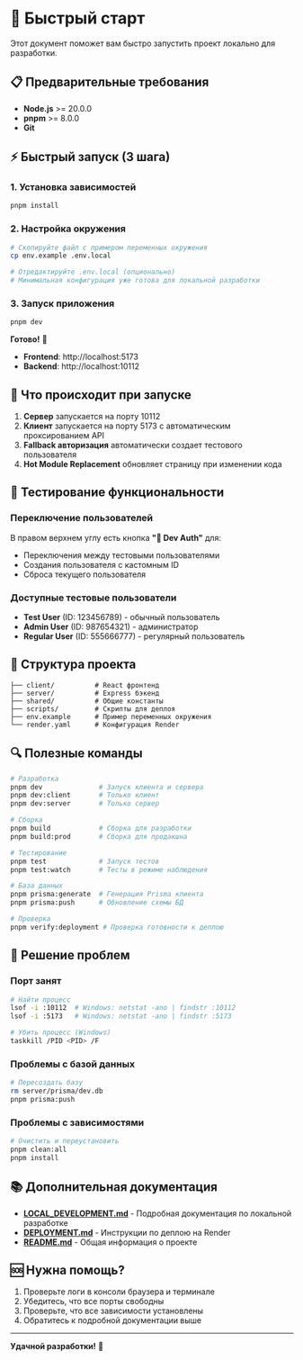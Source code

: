 # 🚀 Быстрый старт

Этот документ поможет вам быстро запустить проект локально для разработки.

## 📋 Предварительные требования

- **Node.js** >= 20.0.0
- **pnpm** >= 8.0.0
- **Git**

## ⚡ Быстрый запуск (3 шага)

### 1. Установка зависимостей
```bash
pnpm install
```

### 2. Настройка окружения
```bash
# Скопируйте файл с примером переменных окружения
cp env.example .env.local

# Отредактируйте .env.local (опционально)
# Минимальная конфигурация уже готова для локальной разработки
```

### 3. Запуск приложения
```bash
pnpm dev
```

**Готово!** 🎉

- **Frontend**: http://localhost:5173
- **Backend**: http://localhost:10112

## 🔧 Что происходит при запуске

1. **Сервер** запускается на порту 10112
2. **Клиент** запускается на порту 5173 с автоматическим проксированием API
3. **Fallback авторизация** автоматически создает тестового пользователя
4. **Hot Module Replacement** обновляет страницу при изменении кода

## 🧪 Тестирование функциональности

### Переключение пользователей
В правом верхнем углу есть кнопка **"🔧 Dev Auth"** для:
- Переключения между тестовыми пользователями
- Создания пользователя с кастомным ID
- Сброса текущего пользователя

### Доступные тестовые пользователи
- **Test User** (ID: 123456789) - обычный пользователь
- **Admin User** (ID: 987654321) - администратор
- **Regular User** (ID: 555666777) - регулярный пользователь

## 📁 Структура проекта

```
├── client/          # React фронтенд
├── server/          # Express бэкенд
├── shared/          # Общие константы
├── scripts/         # Скрипты для деплоя
├── env.example      # Пример переменных окружения
└── render.yaml      # Конфигурация Render
```

## 🔍 Полезные команды

```bash
# Разработка
pnpm dev              # Запуск клиента и сервера
pnpm dev:client       # Только клиент
pnpm dev:server       # Только сервер

# Сборка
pnpm build            # Сборка для разработки
pnpm build:prod       # Сборка для продакшна

# Тестирование
pnpm test             # Запуск тестов
pnpm test:watch       # Тесты в режиме наблюдения

# База данных
pnpm prisma:generate  # Генерация Prisma клиента
pnpm prisma:push      # Обновление схемы БД

# Проверка
pnpm verify:deployment # Проверка готовности к деплою
```

## 🐛 Решение проблем

### Порт занят
```bash
# Найти процесс
lsof -i :10112  # Windows: netstat -ano | findstr :10112
lsof -i :5173   # Windows: netstat -ano | findstr :5173

# Убить процесс (Windows)
taskkill /PID <PID> /F
```

### Проблемы с базой данных
```bash
# Пересоздать базу
rm server/prisma/dev.db
pnpm prisma:push
```

### Проблемы с зависимостями
```bash
# Очистить и переустановить
pnpm clean:all
pnpm install
```

## 📚 Дополнительная документация

- **[LOCAL_DEVELOPMENT.md](LOCAL_DEVELOPMENT.md)** - Подробная документация по локальной разработке
- **[DEPLOYMENT.md](DEPLOYMENT.md)** - Инструкции по деплою на Render
- **[README.md](README.md)** - Общая информация о проекте

## 🆘 Нужна помощь?

1. Проверьте логи в консоли браузера и терминале
2. Убедитесь, что все порты свободны
3. Проверьте, что все зависимости установлены
4. Обратитесь к подробной документации выше

---

**Удачной разработки!** 🚀

